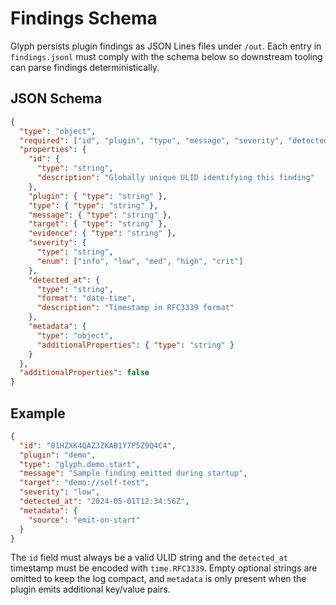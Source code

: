# Findings Schema

Glyph persists plugin findings as JSON Lines files under `/out`. Each entry in
`findings.jsonl` must comply with the schema below so downstream tooling can
parse findings deterministically.

## JSON Schema

```json
{
  "type": "object",
  "required": ["id", "plugin", "type", "message", "severity", "detected_at"],
  "properties": {
    "id": {
      "type": "string",
      "description": "Globally unique ULID identifying this finding"
    },
    "plugin": { "type": "string" },
    "type": { "type": "string" },
    "message": { "type": "string" },
    "target": { "type": "string" },
    "evidence": { "type": "string" },
    "severity": {
      "type": "string",
      "enum": ["info", "low", "med", "high", "crit"]
    },
    "detected_at": {
      "type": "string",
      "format": "date-time",
      "description": "Timestamp in RFC3339 format"
    },
    "metadata": {
      "type": "object",
      "additionalProperties": { "type": "string" }
    }
  },
  "additionalProperties": false
}
```

## Example

```json
{
  "id": "01HZXK4QAZ3ZKAB1Y7P5Z9Q4C4",
  "plugin": "demo",
  "type": "glyph.demo.start",
  "message": "Sample finding emitted during startup",
  "target": "demo://self-test",
  "severity": "low",
  "detected_at": "2024-05-01T12:34:56Z",
  "metadata": {
    "source": "emit-on-start"
  }
}
```

The `id` field must always be a valid ULID string and the `detected_at`
timestamp must be encoded with `time.RFC3339`. Empty optional strings are
omitted to keep the log compact, and `metadata` is only present when the plugin
emits additional key/value pairs.
